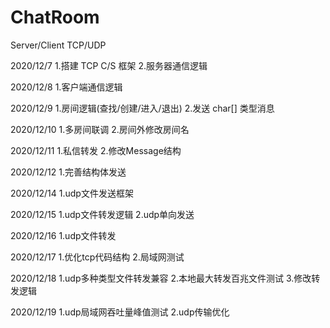# ChatRoom
Server/Client  TCP/UDP 

2020/12/7 
1.搭建 TCP C/S 框架
2.服务器通信逻辑

2020/12/8
1.客户端通信逻辑

2020/12/9
1.房间逻辑(查找/创建/进入/退出)
2.发送 char[] 类型消息

2020/12/10
1.多房间联调
2.房间外修改房间名

2020/12/11
1.私信转发
2.修改Message结构

2020/12/12
1.完善结构体发送

2020/12/14
1.udp文件发送框架

2020/12/15
1.udp文件转发逻辑
2.udp单向发送

2020/12/16
1.udp文件转发

2020/12/17
1.优化tcp代码结构
2.局域网测试

2020/12/18
1.udp多种类型文件转发兼容
2.本地最大转发百兆文件测试
3.修改转发逻辑

2020/12/19
1.udp局域网吞吐量峰值测试
2.udp传输优化
